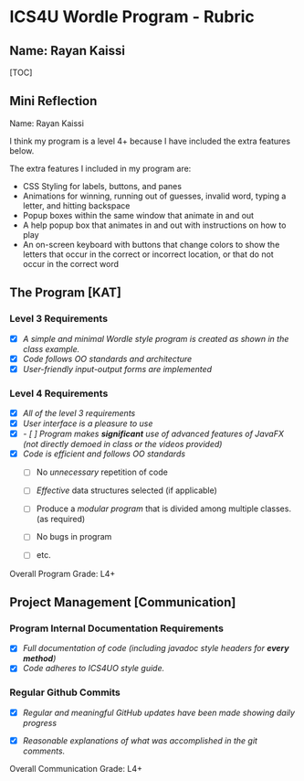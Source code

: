 # ICS4U Wordle Program - Rubric

## Name: Rayan Kaissi
[TOC]

## Mini Reflection

Name: Rayan Kaissi

I think my program is a level 4+ because I have included the extra features below.

The extra features I included in my program are:
- CSS Styling for labels, buttons, and panes
- Animations for winning, running out of guesses, invalid word, typing a letter, and hitting backspace
- Popup boxes within the same window that animate in and out
- A help popup box that animates in and out with instructions on how to play
- An on-screen keyboard with buttons that change colors to show the letters that occur in the correct or incorrect location, or that do not occur in the correct word


## The Program [KAT]
### Level 3 Requirements

- [X] *A simple and minimal Wordle style program is created as shown in the class example.*
- [X] *Code follows OO standards and architecture*
- [X] *User-friendly *input-output forms* are implemented*

### Level 4 Requirements

- [X] *All of the level 3 requirements*
- [X] *User interface is a pleasure to use*
- [X] *- [ ] Program makes **significant** use of advanced features of JavaFX (not directly demoed in class or the videos provided)*
- [X] *Code is efficient and follows OO standards*
  - [ ] No *unnecessary* repetition of code
  - [ ] *Effective* data structures selected (if applicable)
  - [ ] Produce a *modular program* that is divided among multiple classes. (as required)
  - [ ] No bugs in program
  - [ ] etc.



Overall Program Grade: L4+



## Project Management [Communication]

### Program Internal Documentation Requirements

- [X] *Full documentation of code (including javadoc style headers for **every method**)*
- [X] *Code adheres to ICS4UO style guide.*

### Regular Github Commits

- [X] *Regular and meaningful GitHub updates have been made showing daily progress*
- [X] *Reasonable explanations of what was accomplished in the git comments.*


Overall Communication Grade: L4+
